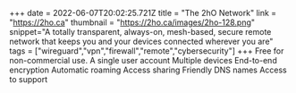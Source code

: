+++
date = 2022-06-07T20:02:25.721Z
title = "The 2hO Network"
link = "https://2ho.ca"
thumbnail = "https://2ho.ca/images/2ho-128.png"
snippet="A totally transparent, always-on, mesh-based, secure remote network that keeps you and your devices connected wherever you are"
tags = ["wireguard","vpn","firewall","remote","cybersecurity"]
+++
Free for non-commercial use.
A single user account
Multiple devices
End-to-end encryption
Automatic roaming
Access sharing
Friendly DNS names
Access to support

